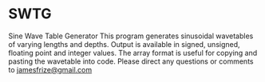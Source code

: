 # SWTG
Sine Wave Table Generator
This program generates sinusoidal wavetables of varying lengths and depths.
Output is available in signed, unsigned, floating point and integer values.
The array format is useful for copying and pasting the wavetable into code.
Please direct any questions or comments to jamesfrize@gmail.com

